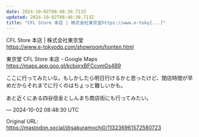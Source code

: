 ```yaml
---
date: 2024-10-02T08:48:30.713Z
updated: 2024-10-02T08:48:30.713Z
title: "CFL Store 本店 | 株式会社東京堂https://www.e-toky[...]"
---
```


<p>CFL Store 本店 | 株式会社東京堂<br /><a href="https://www.e-tokyodo.com/showroom/honten.html" target="_blank" rel="nofollow noopener" translate="no"><span class="invisible">https://www.</span><span class="ellipsis">e-tokyodo.com/showroom/honten.</span><span class="invisible">html</span></a></p><p>東京堂 CFL Store 本店 - Google Maps<br /><a href="https://maps.app.goo.gl/kcbqrxBFCcvmGs4B9" target="_blank" rel="nofollow noopener" translate="no"><span class="invisible">https://</span><span class="ellipsis">maps.app.goo.gl/kcbqrxBFCcvmGs</span><span class="invisible">4B9</span></a></p><p>ここに行ってみたいな。もしかしたら明日行けるかと思ったけど、閉店時間が早めだからそれまでに行くのはちょっと難しいかも。</p><p>あと近くにある四谷信金としんまち商店街にも行ってみたい。</p>

&mdash; 2024-10-02 08:48:30 UTC

Original URL: https://mastodon.social/@sakuramochi0/113236961572580723
